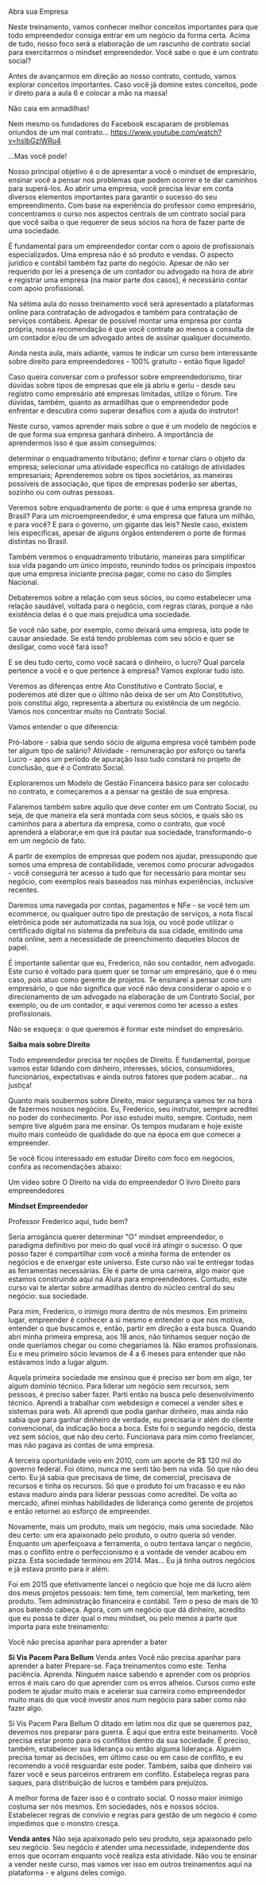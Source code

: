 
Abra sua Empresa

Neste treinamento, vamos conhecer melhor conceitos importantes para que todo empreendedor consiga entrar em um negócio da forma certa. Acima de tudo, nosso foco será a elaboração de um rascunho de contrato social para exercitarmos o mindset empreendedor. Você sabe o que é um contrato social?

Antes de avançarmos em direção ao nosso contrato, contudo, vamos explorar conceitos importantes. Caso você já domine estes conceitos, pode ir direto para a aula 6 e colocar a mão na massa!

Não caia em armadilhas!

Nem mesmo os fundadores do Facebook escaparam de problemas oriundos de um mal contrato...
https://www.youtube.com/watch?v=hslbGzlWRu4

...Mas você pode!

Nosso principal objetivo é o de apresentar a você o mindset de empresário, ensinar você a pensar nos problemas que podem ocorrer e te dar caminhos para superá-los. Ao abrir uma empresa, você precisa levar em conta diversos elementos importantes para garantir o sucesso do seu empreendimento. Com base na experiência do professor como empresário, concentramos o curso nos aspectos centrais de um contrato social para que você saiba o que requerer de seus sócios na hora de fazer parte de uma sociedade.

É fundamental para um empreendedor contar com o apoio de profissionais especializados. Uma empresa não é só produto e vendas. O aspecto jurídico e contábil também faz parte do negócio. Apesar de não ser requerido por lei a presença de um contador ou advogado na hora de abrir e registrar uma empresa (na maior parte dos casos), é necessário contar com apoio profissional.

Na sétima aula do nosso treinamento você será apresentado a plataformas online para contratação de advogados e também para contratação de serviços contábeis. Apesar de possível montar uma empresa por conta própria, nossa recomendação é que você contrate ao menos a consulta de um contador e/ou de um advogado antes de assinar qualquer documento.

Ainda nesta aula, mais adiante, vamos te indicar um curso bem interessante sobre direito para empreendedores - 100% gratuito - então fique ligado!

Caso queira conversar com o professor sobre empreendedorismo, tirar dúvidas sobre tipos de empresas que ele já abriu e geriu - desde seu registro como empresário até empresas limitadas, utilize o fórum. Tire dúvidas, também, quanto as armadilhas que o empreendedor pode enfrentar e descubra como superar desafios com a ajuda do instrutor!


Neste curso, vamos aprender mais sobre o que é um modelo de negócios e de que forma sua empresa ganhará dinheiro. A importância de aprendermos isso é que assim conseguimos:

determinar o enquadramento tributário;
definir e tornar claro o objeto da empresa;
selecionar uma atividade específica no catálogo de atividades empresariais;
Aprenderemos sobre os tipos societários, as maneiras possíveis de associação, que tipos de empresas poderão ser abertas, sozinho ou com outras pessoas.

Veremos sobre enquadramento de porte: o que é uma empresa grande no Brasil? Para um microempreendedor, é uma empresa que fatura um milhão, e para você? E para o governo, um gigante das leis? Neste caso, existem leis específicas, apesar de alguns órgãos entenderem o porte de formas distintas no Brasil.

Também veremos o enquadramento tributário, maneiras para simplificar sua vida pagando um único imposto, reunindo todos os principais impostos que uma empresa iniciante precisa pagar, como no caso do Simples Nacional.

Debateremos sobre a relação com seus sócios, ou como estabelecer uma relação saudável, voltada para o negócio, com regras claras, porque a não existência delas é o que mais prejudica uma sociedade.

Se você não sabe, por exemplo, como deixará uma empresa, isto pode te causar ansiedade. Se está tendo problemas com seu sócio e quer se desligar, como você fará isso?

E se deu tudo certo, como você sacará o dinheiro, o lucro? Qual parcela pertence a você e o que pertence à empresa? Vamos explorar tudo isto.

Veremos as diferenças entre Ato Constitutivo e Contrato Social, e poderemos até dizer que o último não deixa de ser um Ato Constitutivo, pois constitui algo, representa a abertura ou existência de um negócio. Vamos nos concentrar muito no Contrato Social.

Vamos entender o que diferencia:

Pró-labore - sabia que sendo sócio de alguma empresa você também pode ter algum tipo de salário?
Atividade - remuneração por esforço ou tarefa
Lucro - após um período de apuração
Isso tudo constará no projeto de conclusão, que é o Contrato Social.

Exploraremos um Modelo de Gestão Financeira básico para ser colocado no contrato, e começaremos a a pensar na gestão de sua empresa.

Falaremos também sobre aquilo que deve conter em um Contrato Social, ou seja, de que maneira ela será montada com seus sócios, e quais são os caminhos para a abertura da empresa, como o contrato, que você aprenderá a elaborar,e em que irá pautar sua sociedade, transformando-o em um negócio de fato.

A partir de exemplos de empresas que podem nos ajudar, pressupondo que somos uma empresa de contabilidade, veremos como procurar advogados - você conseguirá ter acesso a tudo que for necessário para montar seu negócio, com exemplos reais baseados nas minhas experiências, inclusive recentes.

Daremos uma navegada por contas, pagamentos e NFe - se você tem um ecommerce, ou qualquer outro tipo de prestação de serviços, a nota fiscal eletrônica pode ser automatizada na sua loja, ou você pode utilizar o certificado digital no sistema da prefeitura da sua cidade, emitindo uma nota online, sem a necessidade de preenchimento daqueles blocos de papel.

É importante salientar que eu, Frederico, não sou contador, nem advogado. Este curso é voltado para quem quer se tornar um empresário, que é o meu caso, pois atuo como gerente de projetos. Te ensinarei a pensar como um empresário, o que não significa que você não deva considerar o apoio e o direcionamento de um advogado na elaboração de um Contrato Social, por exemplo, ou de um contador, e aqui veremos como ter acesso a estes profissionais.

Não se esqueça: o que queremos é formar este mindset do empresário.


**Saiba mais sobre Direito**

Todo empreendedor precisa ter noções de Direito. É fundamental, porque vamos estar lidando com dinheiro, interesses, sócios, consumidores, funcionários, expectativas e ainda outros fatores que podem acabar... na justiça!

Quanto mais soubermos sobre Direito, maior segurança vamos ter na hora de fazermos nossos negócios. Eu, Frederico, seu instrutor, sempre acreditei no poder do conhecimento. Por isso estudei muito, sempre. Contudo, nem sempre tive alguém para me ensinar. Os tempos mudaram e hoje existe muito mais conteúdo de qualidade do que na época em que comecei a empreender.

Se você ficou interessado em estudar Direito com foco em negócios, confira as recomendações abaixo:

Um vídeo sobre O Direito na vida do empreendedor
O livro Direito para empreendedores

**Mindset Empreendedor**

Professor Frederico aqui, tudo bem?

Seria arrogância querer determinar "O" mindset empreendedor, o paradigma definitivo por meio do qual você irá atingir o sucesso. O que posso fazer é compartilhar com você a minha forma de entender os negócios e de enxergar este universo. Este curso não vai te entregar todas as ferramentas necessárias. Ele é parte de uma carreira, algo maior que estamos construindo aqui na Alura para empreendedores. Contudo, este curso vai te alertar sobre armadilhas dentro do núcleo central do seu negócio: sua sociedade.

Para mim, Frederico, o inimigo mora dentro de nós mesmos. Em primeiro lugar, empreender é conhecer a si mesmo e entender o que nos motiva, entender o que buscamos e, então, partir em direção a esta busca. Quando abri minha primeira empresa, aos 18 anos, não tínhamos sequer noção de onde queríamos chegar ou como chegaríamos lá. Não eramos profissionais. Eu e meu primeiro sócio levamos de 4 a 6 meses para entender que não estávamos indo a lugar algum.

Aquela primeira sociedade me ensinou que é preciso ser bom em algo, ter algum domínio técnico. Para liderar um negócio sem recursos, sem pessoas, é preciso saber fazer. Parti então na busca pelo desenvolvimento técnico. Aprendi a trabalhar com webdesign e comecei a vender sites e sistemas para web. Ali aprendi que podia ganhar dinheiro, mas ainda não sabia que para ganhar dinheiro de verdade, eu precisaria ir além do cliente convencional, da indicação boca a boca. Este foi o segundo negócio, desta vez sem sócios, que não deu certo. Funcionava para mim como freelancer, mas não pagava as contas de uma empresa.

A terceira oportunidade veio em 2010, com um aporte de R$ 120 mil do governo federal. Foi ótimo, nunca me senti tão bem na vida. Só que não deu certo. Eu já sabia que precisava de time, de comercial, precisava de recursos e tinha os recursos. Só que o produto foi um fracasso e eu não estava maduro ainda para liderar pessoas como acreditei. De volta ao mercado, afinei minhas habilidades de liderança como gerente de projetos e então retornei ao esforço de empreender.

Novamente, mais um produto, mais um negócio, mais uma sociedade. Não deu certo: um era apaixonado pelo produto, o outro queria só vender. Enquanto um aperfeiçoava a ferramenta, o outro tentava lançar o negócio, mas o conflito entre o perfeccionismo e a vontade de vender acabou em pizza. Esta sociedade terminou em 2014. Mas... Eu já tinha outros negócios e já estava pronto para ir além.

Foi em 2015 que efetivamente lancei o negócio que hoje me dá lucro além dos meus projetos pessoais: tem time, tem comercial, tem marketing, tem produto. Tem administração financeira e contábil. Tem o peso de mais de 10 anos batendo cabeça. Agora, com um negócio que dá dinheiro, acredito que eu possa te dizer qual o meu mindset, ou pelo menos a parte que importa para este treinamento:

Você não precisa apanhar para aprender a bater

**Si Vis Pacem Para Bellum**
Venda antes
Você não precisa apanhar para aprender a bater
Prepare-se. Faça treinamentos como este. Tenha paciência. Aprenda. Ninguém nasce sabendo e aprender com os próprios erros é mais caro do que aprender com os erros alheios. Cursos como este podem te ajudar muito mais e acelerar sua carreira como empreendedor muito mais do que você investir anos num negócio para saber como não fazer algo.

Si Vis Pacem Para Bellum
O ditado em latim nos diz que se queremos paz, devemos nos preparar para guerra. É aqui que entra este treinamento. Você precisa estar pronto para os conflitos dentro da sua sociedade. É preciso, também, estabelecer sua liderança ou então alguma liderança. Alguém precisa tomar as decisões, em último caso ou em caso de conflito, e eu recomendo a você resguardar este poder. Também, saiba que dinheiro vai fazer você e seus parceiros entrarem em conflito. Estabeleça regras para saques, para distribuição de lucros e também para prejuízos.

A melhor forma de fazer isso é o contrato social. O nosso maior inimigo costuma ser nós mesmos. Em sociedades, nós e nossos sócios. Estabelecer regras de convívio e regras para gestão de um negócio é como impedimos que o monstro cresça.

**Venda antes**
Não seja apaixonado pelo seu produto, seja apaixonado pelo seu negócio. Seu negócio é atender uma necessidade, independente dos erros que ocorram enquanto você realiza esta atividade. Não vou te ensinar a vender neste curso, mas vamos ver isso em outros treinamentos aqui na plataforma - e alguns deles comigo.